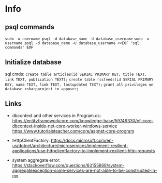 # Info
## psql commands
`sudo -u username psql -d database_name -U database_username`
`sudo -u username psql -d database_name -U database_username <<EOF
"sql commands"
EOF
`

## Initialize database
sql cmds:
`create table articles(id SERIAL PRIMARY KEY, title TEXT, link TEXT, publication TEXT);`
`create table rssfeeds(id SERIAL PRIMARY KEY, name TEXT, link TEXT, lastupdated TEXT);`
`grant all privileges on database csharpproject to appuser;`

## Links
- dbcontext and other services in Program.cs:
https://entityframeworkcore.com/knowledge-base/59749330/ef-core-dbcontext-inside-net-core-worker-windows-service
https://www.tutorialsteacher.com/core/aspnet-core-program

- IHttpClientFactory:
https://docs.microsoft.com/en-us/dotnet/architecture/microservices/implement-resilient-applications/use-httpclientfactory-to-implement-resilient-http-requests

- system aggregate error:
https://stackoverflow.com/questions/63155869/system-aggregateexception-some-services-are-not-able-to-be-constructed-in-my
